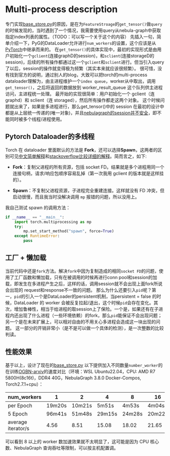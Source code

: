 # Multi-process description

专门实现[base_store.py](../nebula_pyg/base_store.py)的原因，是在为`FeatureStroage`的`get_tensor()`做`query`的时候发现的，当时遇到了一个情况，我需要使用query从nebula-graph中获取指定index列表的属性。（TODO：可以写一个关于这个的内容）
先插入一句，简单介绍一下，PyG的DataLoader允许进行`num_workers`的设置，这个应该是从[PyTorch](https://docs.pytorch.org/docs/stable/data.html#single-and-multi-process-data-loading)中继承而来的。
在`get_tensor()`的具体实现中，最初的实现形式是由用户初始化一个`gclient`(连接graphD的session)，和`sclient`(连接storageD的session)，后续的所有操作都通过这一个`gclient`和`sclient`进行。但当引入query了以后，session的操作就变得极为频繁（其实本来就应该很频繁）。
很可惜，没有找到官方的说明，通过别人的blog，大致可以把torch的multi-process dataloader理解为，由主进程维护一个`index queue`，worker从中取出，调用`get_tensor()`，之后将返回的数据放到 worker_result_queue 这个队列供主进程访问，主进程统一处理。
最开始的实现很简单：用户初始化一个 gclient（连 graphd）和 sclient（连 storaged），然后所有操作都走这两个对象。
这个时候问题就出来了，如果是多进程进行，那么get_tensor()中的 session 在最初的设计中都是从上层统一传递的(唯一对象)，并且[nebulagraph的session并不安全](https://www.nebula-graph.com.cn/posts/informal-analysis-of-session-in-nebulagraph)，即不能同时被多个线程/进程使用。

## Pytorch Dataloader的多线程
Torch 在 dataloader 里面默认的方法是 **Fork**，还可以选择**Spawn**，这两者的区别可见[中文简单解释](https://blog.csdn.net/qq_28327765/article/details/120495877)和[stackoverflow比较详细的解释](https://stackoverflow.com/questions/64095876/multiprocessing-fork-vs-spawn)。简而言之，如下:
+ **Fork**：复制父进程的所有资源，包括 socket FD。结果就是多个进程用同一个连接句柄，请求/响应包顺序容易乱掉（第一次我用 gclient 的版本就是这样挂的）。

+ **Spawn**：不复制父进程资源，子进程完全重建连接。这样就没有 FD 冲突，但启动很慢，而且我当时没解决调用 `mp` 报错的问题，所以没用上。

我自己测试 spawn 的调用方法：
``` python
if __name__ == "__main__":
    import torch.multiprocessing as mp
    try:
        mp.set_start_method("spawn", force=True)
    except RuntimeError:
        pass
```

## 工厂 + 懒加载

当前代码中还是`fork`方法。解决`fork`中因为复制造成的相同`socket FD`的问题，使用了工厂函数和懒加载，只有在被调用的时候再进行conn pool和session的加载，即发生在多进程产生之后，这样的话，调用session就不会出现上面fork所说会出现的 request和response不一致的问题。
那么为什么还要引入`pid`呢？第一，`pid`的引入一个是DataLoader的persistent机制，当persistent = false 的时候，DataLoader 的 worker 会被反复拉起/退出，这个时候`pid`会存在变化。其次，增加鲁棒性，相当于给进程的取session上了保险。一个是，如果还有在子进程内还出现了什么进程（一些环境依赖）的fork，那么`pid`能保证不会出现问题；另一个是在未来扩展上，可以相对自由的不用关心多进程会造成这一块出现的问题。
这一部分的开销非常小（是不是可以做一个具体的检测），是一次整数的比较判读。

## 性能效果
基于以上，设计了现在的[base_store.py](../nebula_pyg/base_store.py)
以下提供加入不同数量`number_worker`的在训练[OGBN-arxiv](https://ogb.stanford.edu/docs/nodeprop/#ogbn-arxiv)的速度对比（环境：WSL Ubuntu22.04，CPU: AMD R7 5800H(8c16t)，DDR4 40G，NebulaGraph 3.8.0 Docker-Compos, Torch2.7.1+cpu）：

| num_workers        | 1      | 2      | 4      | 8      | 16     |
| ------------------ | ------ | ------ | ------ | ------ | ------ |
| per Epoch          | 19m20s | 10m21s | 5m51s  | 4m53s  | 4m04s  |
| 5 Epoch            | 96m41s | 51m48s | 29m15s | 24m28s | 20m22s |
| average iterator/s | 4.56   | 8.51   | 15.08  | 18.02  | 21.65  |


可以看到 8 以上的 worker 数加速效果就不太明显了，这可能是因为 CPU 核心数、NebulaGraph 查询吞吐等限制，可以按主机配置调。